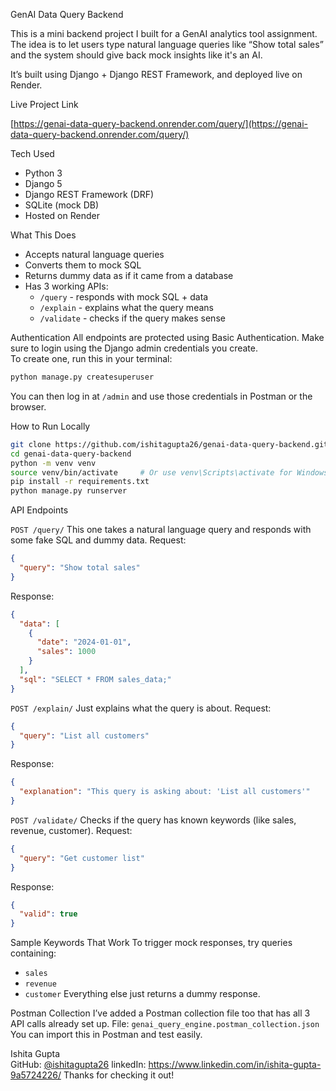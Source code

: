 GenAI Data Query Backend

This is a mini backend project I built for a GenAI analytics tool assignment. The idea is to let users type natural language queries like “Show total sales” and the system should give back mock insights like it's an AI.

It’s built using Django + Django REST Framework, and deployed live on Render.

Live Project Link

[https://genai-data-query-backend.onrender.com/query/](https://genai-data-query-backend.onrender.com/query/)

Tech Used
- Python 3
- Django 5
- Django REST Framework (DRF)
- SQLite (mock DB)
- Hosted on Render

What This Does
- Accepts natural language queries
- Converts them to mock SQL
- Returns dummy data as if it came from a database
- Has 3 working APIs:
  - `/query` - responds with mock SQL + data
  - `/explain` - explains what the query means
  - `/validate` - checks if the query makes sense

Authentication
All endpoints are protected using Basic Authentication.
Make sure to login using the Django admin credentials you create.  
To create one, run this in your terminal:
```bash
python manage.py createsuperuser
```
You can then log in at `/admin` and use those credentials in Postman or the browser.

How to Run Locally
```bash
git clone https://github.com/ishitagupta26/genai-data-query-backend.git
cd genai-data-query-backend
python -m venv venv
source venv/bin/activate     # Or use venv\Scripts\activate for Windows
pip install -r requirements.txt
python manage.py runserver
```

 API Endpoints
 
`POST /query/`
This one takes a natural language query and responds with some fake SQL and dummy data.
Request:
```json
{
  "query": "Show total sales"
}
```

Response:
```json
{
  "data": [
    {
      "date": "2024-01-01",
      "sales": 1000
    }
  ],
  "sql": "SELECT * FROM sales_data;"
}
```

`POST /explain/`
Just explains what the query is about.
Request:
```json
{
  "query": "List all customers"
}
```

Response:
```json
{
  "explanation": "This query is asking about: 'List all customers'"
}
```

`POST /validate/`
Checks if the query has known keywords (like sales, revenue, customer).
Request:
```json
{
  "query": "Get customer list"
}
```

Response:
```json
{
  "valid": true
}
```

Sample Keywords That Work
To trigger mock responses, try queries containing:

- `sales`
- `revenue`
- `customer`
Everything else just returns a dummy response.

Postman Collection
I’ve added a Postman collection file too that has all 3 API calls already set up.
File: `genai_query_engine.postman_collection.json`  
You can import this in Postman and test easily.

Ishita Gupta  
GitHub: [@ishitagupta26](https://github.com/ishitagupta26)
linkedIn: https://www.linkedin.com/in/ishita-gupta-9a5724226/
Thanks for checking it out!
